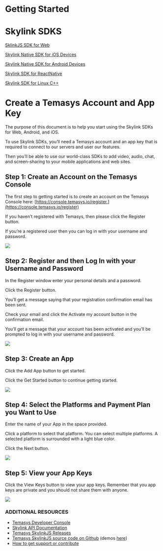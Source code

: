 # Getting Started


# Skylink SDKS

[SklinkJS SDK for Web](https://github.com/Temasys/GettingStarted/tree/main/Web)

[Skylink Native SDK for iOS Devices](https://github.com/Temasys/GettingStarted/tree/main/iOS)

[Skylink Native SDK for Android Devices](https://github.com/Temasys/GettingStarted/tree/main/Android)

[Skylink SDK for ReactNative](https://github.com/Temasys/GettingStarted/tree/main/ReactNative)

[Skylink SDK for Linux C++](https://github.com/Temasys/GettingStarted/tree/main/CPP)




# Create a Temasys Account and App Key

The purpose of this document is to help you start using the Skylink SDKs for Web, Android, and iOS.

To use Skylink SDKs, you’ll need a Temasys account and an app key that is required to connect to our servers and user our features.

Then you’ll be able to use our world-class SDKs to add video, audio, chat, and screen-sharing to your mobile applications and web sites.

## **Step 1: Create an Account on the Temasys Console**

The first step to getting started is to create an account on the Temasys Console here: [https://console.temasys.io/register.](https://console.temasys.io/register)

If you haven’t registered with Temasys, then please click the Register button.

If you’re a registered user then you can log in with your username and password.

![](https://github.com/Temasys/GettingStarted/blob/main/__images/screenshots/console/Login-Console.png?raw=true)



## **Step 2: Register and then Log In with your Username and Password**

In the Register window enter your personal details and a password.

Click the Register button.

You’ll get a message saying that your registration confirmation email has been sent.

Check your email and click the Activate my account button in the confirmation email.

You’ll get a message that your account has been activated and you’ll be prompted to log in with your username and password.

![](https://github.com/Temasys/GettingStarted/blob/main/__images/screenshots/console/Register-Console.png?raw=true)

## **Step 3: Create an App**

Click the Add App button to get started.

Click the Get Started button to continue getting started.

![](https://github.com/Temasys/GettingStarted/blob/main/__images/screenshots/console/Console-AddApp.png?raw=true)

## **Step 4: Select the Platforms and Payment Plan you Want to Use**

Enter the name of your App in the space provided.

Click a platform to select that platform. You can select multiple platforms. A selected platform is surrounded with a light blue color.

Click the Next button.

![](https://github.com/Temasys/GettingStarted/blob/main/__images/screenshots/console/Console-SelectPlatform.png?raw=true)

## **Step 5: View your App Keys**

Click the View Keys button to view your app keys. Remember that you app keys are private and you should not share them with anyone.

![](https://github.com/Temasys/GettingStarted/blob/main/__images/screenshots/console/Console-Dasghboard.png?raw=true)

### **ADDITIONAL RESOURCES**

-   [Temasys Developer Console](https://console.temasys.io/)
-   [Skylink API Documentation](https://cdn.temasys.io/skylink/skylinkjs/latest/doc/classes/Skylink.html)
-   [Temasys SkylinkJS Releases](https://github.com/Temasys/SkylinkJS/releases)
-   [Temasys SkylinkJS source code on Github](http://github.com/Temasys/SkylinkJS) (demos  [here](https://github.com/Temasys/SkylinkJS/tree/2.x.x/master/demos/collection))
-   [How to get support or contribute](https://temasys.io/support)
